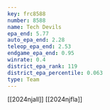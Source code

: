 ```yaml
---
key: frc8588
number: 8588
name: Tech Devils
epa_end: 5.77
auto_epa_end: 2.28
teleop_epa_end: 2.53
endgame_epa_end: 0.95
winrate: 0.4
district_epa_rank: 119
district_epa_percentile: 0.063
type: Team
---
```

[[2024njall]]
[[2024njfla]]

